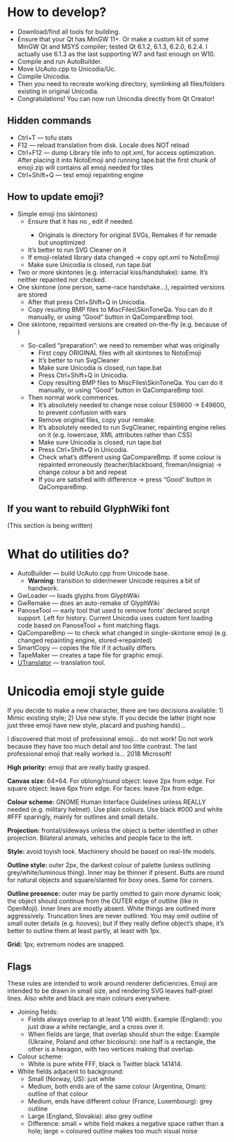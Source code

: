 # How to develop?
* Download/find all tools for building.
* Ensure that your Qt has MinGW 11+. Or make a custom kit of some MinGW Qt and MSYS compiler; tested Qt 6.1.2, 6.1.3, 6.2.0, 6.2.4. I actually use 6.1.3 as the last supporting W7 and fast enough on W10.
* Compile and run AutoBuilder.
* Move UcAuto.cpp to Unicodia/Uc.
* Compile Unicodia.
* Then you need to recreate working directory, symlinking all files/folders existing in original Unicodia.
* Congratulations! You can now run Unicodia directly from Qt Creator!

## Hidden commands
* Ctrl+T — tofu stats
* F12 — reload translation from disk. Locale does NOT reload
* Ctrl+F12 — dump Library tile info to opt.xml, for access optimization. After placing it into NotoEmoji and running tape.bat the first chunk of emoji.zip will contains all emoji needed for tiles
* Ctrl+Shift+Q — test emoji repainting engine

## How to update emoji?
* Simple emoji (no skintones)
  * Ensure that it has no <clipPath>, edit if needed.
    * Originals is directory for original SVGs, Remakes if for remade but unoptimized
  * It’s better to run SVG Cleaner on it
  * If emoji-related library data changed → copy opt.xml тo NotoEmoji
  * Make sure Unicodia is closed, run tape.bat
* Two or more skintones (e.g. interracial kiss/handshake): same. It’s neither repainted nor checked.
* One skintone (one person, same-race handshake…), repainted versions are stored
  * After that press Ctrl+Shift+Q in Unicodia.
  * Copy resulting BMP files to MiscFiles\SkinToneQa. You can do it manually, or using “Good” button in QaCompareBmp tool.
* One skintone, repainted versions are created on-the-fly (e.g. because of <clipPath>)
  * So-called “preparation”: we need to remember what was originally
    * First copy ORIGINAL files with all skintones to NotoEmoji
	* It’s better to run SvgCleaner
    * Make sure Unicodia is closed, run tape.bat
    * Press Ctrl+Shift+Q in Unicodia.
    * Copy resulting BMP files to MiscFiles\SkinToneQa. You can do it manually, or using “Good” button in QaCompareBmp tool.
  * Then normal work commences.
    * It’s absolutely needed to change nose colour E59600 → E49600, to prevent confusion with ears
    * Remove original files, copy your remake.
    * It’s absolutely needed to run SvgCleaner, repainting engine relies on it (e.g. lowercase, XML attributes rather than CSS)
    * Make sure Unicodia is closed, run tape.bat
    * Press Ctrl+Shift+Q in Unicodia.
    * Check what’s different using QaCompareBmp. If some colour is repainted erroneously (teacher/blackboard, fireman/insignia) → change colour a bit and repeat
    * If you are satisfied with difference → press “Good” button in QaCompareBmp.

## If you want to rebuild GlyphWiki font
(This section is being written)

# What do utilities do?
* AutoBuilder — build UcAuto.cpp from Unicode base.
  * **Warning**: transition to older/newer Unicode requires a bit of handwork.
* GwLoader — loads glyphs from GlyphWiki
* GwRemake — does an auto-remake of GlyphWiki
* PanoseTool — early tool that used to remove fonts’ declared script support. Left for history. Current Unicodia uses custom font loading code based on PanoseTool + font matching flags.
* QaCompareBmp — to check what changed in single-skintone emoji (e.g. changed repainting engine, stored→repainted)
* SmartCopy — copies the file if it actually differs.
* TapeMaker — creates a tape file for graphic emoji.
* [UTranslator](https://github.com/Mercury13/utranslator) — translation tool.

# Unicodia emoji style guide
If you decide to make a new character, there are two decisions available: 1) Mimic existing style; 2) Use new style. If you decide the latter (right now just three emoji have new style, placard and pushing hands)…

I discovered that most of professional emoji… do not work! Do not work because they have too much detail and too little contrast. The last professional emoji that really worked is… 2018 Microsoft!

**High priority:** emoji that are really badly grasped.

**Canvas size:** 64×64. For oblong/round object: leave 2px from edge. For square object: leave 6px from edge. For faces: leave 7px from edge.

**Colour scheme:** GNOME Human Interface Guidelines unless REALLY needed (e.g. military helmet). Use plain colours. Use black #000 and white #FFF sparingly, mainly for outlines and small details.

**Projection:** frontal/sideways unless the object is better identified in other projection. Bilateral animals, vehicles and people face to the left.

**Style:** avoid toyish look. Machinery should be based on real-life models.

**Outline style:** outer 2px, the darkest colour of palette (unless outlining grey/white/luminous thing). Inner may be thinner if present. Butts are round for natural objects and square/slanted for boxy ones. Same for corners.

**Outline presence:** outer may be partly omitted to gain more dynamic look; the object should continue from the OUTER edge of outline (like in OpenMoji). Inner lines are mostly absent. White things are outlined more aggressively. Truncation lines are never outlined. You may omit outline of small outer details (e.g. hooves); but if they really define object’s shape, it’s better to outline them at least partly, at least with 1px. 

**Grid:** 1px; extremum nodes are snapped.

## Flags
These rules are intended to work around renderer deficiencies. Emoji are intended to be drawn in small size, and rendering SVG leaves half-pixel lines. Also white and black are main colours everywhere.

* Joining fields:
  * Fields always overlap to at least 1/16 width. Example (England): you just draw a white rectangle, and a cross over it.
  * When fields are large, that overlap should shun the edge: Example (Ukraine, Poland and other bicolours): one half is a rectangle, the other is a hexagon, with two vertices making that overlap.
* Colour scheme:
  * White is pure white FFF, black is Twitter black 141414.
* White fields adjacent to background:
  * Small (Norway, US): just white
  * Medium, both ends are of the same colour (Argentina, Oman): outline of that colour
  * Medium, ends have different colour (France, Luxembourg): grey outline
  * Large (England, Slovakia): also grey outline
  * Difference: small = white field makes a negative space rather than a hole; large = coloured outline makes too much visual noise
